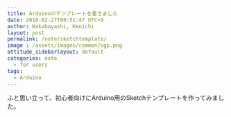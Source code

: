 ```yaml
---
title: Arduinoのテンプレートを書きました
date: 2016-02-27T00:51:47 UTC+9
author: Wakabayashi, Kenichi
layout: post
permalink: /note/sketchtemplate/
image : /assets/images/common/ogp.png
attitude_sidebarlayout: default
categories: note
  - for users
tags:
  - Arduino
---
```

ふと思い立って、初心者向けにArduino用のSketchテンプレートを作ってみました。
<script src="http://gist-it.appspot.com/github/kwaka1208/Arduino/blob/master/SketchTemplate/SketchTemplate.ino"></script>